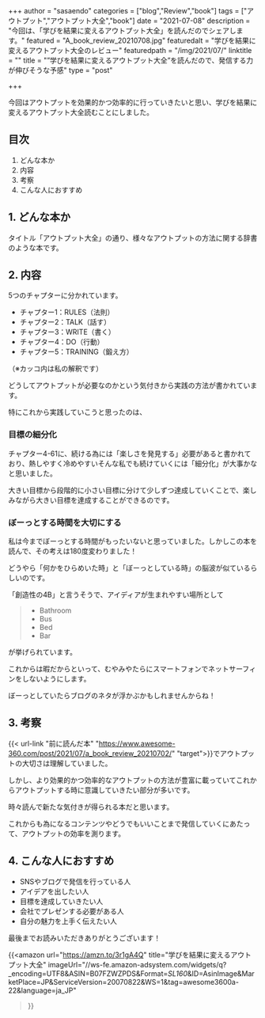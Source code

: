 +++
author = "sasaendo"
categories = ["blog","Review","book"]
tags = ["アウトプット","アウトプット大全","book"]
date = "2021-07-08"
description = "今回は、「学びを結果に変えるアウトプット大全」を読んだのでシェアします。"
featured = "A_book_review_20210708.jpg"
featuredalt = "学びを結果に変えるアウトプット大全のレビュー"
featuredpath = "/img/2021/07/"
linktitle = ""
title = "”学びを結果に変えるアウトプット大全”を読んだので、発信する力が伸びそうな予感"
type = "post"

+++

今回はアウトプットを効果的かつ効率的に行っていきたいと思い、学びを結果に変えるアウトプット大全読むことにしました。

## 目次
1. どんな本か
2. 内容
3. 考察
4. こんな人におすすめ

## 1. どんな本か

タイトル「アウトプット大全」の通り、様々なアウトプットの方法に関する辞書のような本です。

## 2. 内容
5つのチャプターに分かれています。

* チャプター1：RULES（法則）
* チャプター2：TALK（話す）
* チャプター3：WRITE（書く）
* チャプター4：DO（行動）
* チャプター5：TRAINING（鍛え方）

（※カッコ内は私の解釈です）

どうしてアウトプットが必要なのかという気付きから実践の方法が書かれています。

特にこれから実践していこうと思ったのは、

### 目標の細分化

チャプター4-61に、続ける為には「楽しさを発見する」必要があると書かれており、熱しやすく冷めやすいそんな私でも続けていくには「細分化」が大事かなと思いました。

大きい目標から段階的に小さい目標に分けて少しずつ達成していくことで、楽しみながら大きい目標を達成することができるのです。

### ぼーっとする時間を大切にする

私は今までぼーっとする時間がもったいないと思っていました。しかしこの本を読んで、その考えは180度変わりました！

どうやら「何かをひらめいた時」と「ぼーっとしている時」の脳波が似ているらしいのです。

「創造性の4B」と言うそうで、アイディアが生まれやすい場所として

> * Bathroom
> * Bus
> * Bed
> * Bar

が挙げられています。

これからは暇だからといって、むやみやたらにスマートフォンでネットサーフィンをしないようにします。

ぼーっとしていたらブログのネタが浮かぶかもしれませんからね！

## 3. 考察

{{< url-link "前に読んだ本" "https://www.awesome-360.com/post/2021/07/a_book_review_20210702/" "target">}}でアウトプットの大切さは理解していました。

しかし、より効果的かつ効率的なアウトプットの方法が豊富に載っていてこれからアウトプットする時に意識していきたい部分が多いです。

時々読んで新たな気付きが得られる本だと思います。

これからも為になるコンテンツやどうでもいいことまで発信していくにあたって、アウトプットの効率を測ります。

## 4. こんな人におすすめ

* SNSやブログで発信を行っている人
* アイデアを出したい人
* 目標を達成していきたい人
* 会社でプレゼンする必要がある人
* 自分の魅力を上手く伝えたい人

最後までお読みいただきありがとうございます！

{{<amazon
  url="https://amzn.to/3r1gA4Q"
  title="学びを結果に変えるアウトプット大全"
  imageUrl="//ws-fe.amazon-adsystem.com/widgets/q?_encoding=UTF8&ASIN=B07FZWZPDS&Format=_SL160_&ID=AsinImage&MarketPlace=JP&ServiceVersion=20070822&WS=1&tag=awesome3600a-22&language=ja_JP"
 >}}
